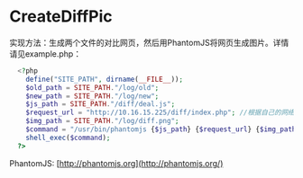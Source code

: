 # CreateDiffPic
实现方法：生成两个文件的对比网页，然后用PhantomJS将网页生成图片。详情请见example.php：
```PHP
  <?php
    define("SITE_PATH", dirname(__FILE__));
    $old_path = SITE_PATH."/log/old";
    $new_path = SITE_PATH."/log/new";
    $js_path = SITE_PATH."/diff/deal.js";
    $request_url = "http://10.16.15.225/diff/index.php"; //根据自己的网络设置，即访问diff目录下的index.php文件
    $img_path = SITE_PATH."/log/diff.png";
    $command = "/usr/bin/phantomjs {$js_path} {$request_url} {$img_path}";
    shell_exec($command);
  ?>
```

PhantomJS: [http://phantomjs.org](http://phantomjs.org/)
